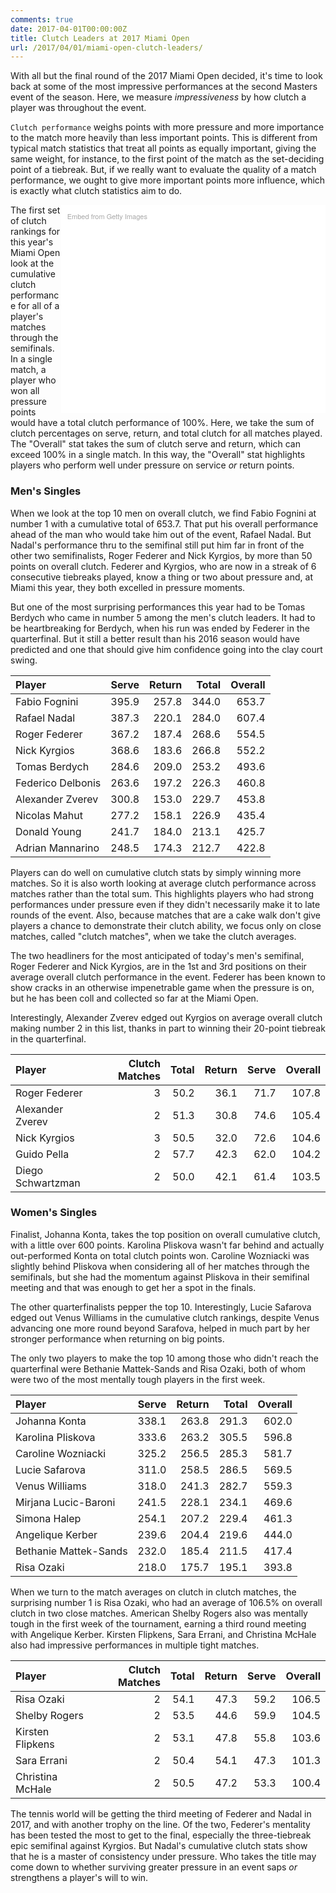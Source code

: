 ```yaml
---
comments: true
date: 2017-04-01T00:00:00Z
title: Clutch Leaders at 2017 Miami Open
url: /2017/04/01/miami-open-clutch-leaders/
---
```


With all but the final round of the 2017 Miami Open decided, it's time to look back at some of the most impressive performances at the second Masters event of the season. Here, we measure _impressiveness_ by how clutch a player was throughout the event. 

<!--more-->

`Clutch performance` weighs points with more pressure and more importance to the match more heavily than less important points. This is different from typical match statistics that treat all points as equally important, giving the same weight, for instance, to the first point of the match as the set-deciding point of a tiebreak. But, if we really want to evaluate the quality of a match performance, we ought to give more important points more influence, which is exactly what clutch statistics aim to do. 

<div class="getty embed image" style="background-color:#fff;display:inline-block;font-family:'Helvetica Neue',Helvetica,Arial,sans-serif;color:#a7a7a7;font-size:11px;width:80%;max-width:594px;float:right;padding:2%;"><div style="padding:0;margin:0;text-align:left;"><a href="http://www.gettyimages.com.au/detail/662213716" target="_blank" style="color:#a7a7a7;text-decoration:none;font-weight:normal !important;border:none;display:inline-block;">Embed from Getty Images</a></div><div style="overflow:hidden;position:relative;height:0;padding:73.569024% 0 0 0;width:100%;"><iframe src="//embed.gettyimages.com/embed/662213716?et=KqYJQ-ZMRYBM-L5E9PA39Q&tld=com.au&viewMoreLink=off&sig=9i0LwqjZto5g-_rVmI12epRabLVkE2zdfPwffPLjjY4=&caption=true" width="594" height="437" scrolling="no" frameborder="0" style="display:inline-block;position:absolute;top:0;left:0;width:100%;height:100%;margin:0;"></iframe></div><p style="margin:0;"></p></div>

The first set of clutch rankings for this year's Miami Open look at the cumulative clutch performance for all of a player's matches through the semifinals. In a single match, a player who won all pressure points would have a total clutch performance of 100%. Here, we take the sum of clutch percentages on serve, return, and total clutch for all matches played. The "Overall" stat takes the sum of clutch serve and return, which can exceed 100% in a single match. In this way, the "Overall" stat highlights players who perform well under pressure on service _or_ return points. 

### Men's Singles

When we look at the top 10 men on overall clutch, we find Fabio Fognini at number 1 with a cumulative total of 653.7. That put his overall performance ahead of the man who would take him out of the event, Rafael Nadal. But Nadal's performance thru to the semifinal still put him far in front of the other two semifinalists, Roger Federer and Nick Kyrgios, by more than 50 points on overall clutch. Federer and Kyrgios, who are now in a streak of 6 consecutive tiebreaks played, know a thing or two about pressure and, at Miami this year, they both excelled in pressure moments. 

But one of the most surprising performances this year had to be Tomas Berdych who came in number 5 among the men's clutch leaders. It had to be heartbreaking for Berdych, when his run was ended by Federer in the quarterfinal. But it still a better result than his 2016 season would have predicted and one that should give him confidence going into the clay court swing. 


<table width = "100%">
<thead>
<tr class="header">
<th align="left">Player</th>
<th align="right">Serve</th>
<th align="right">Return</th>
<th align="right">Total</th>
<th align="right">Overall</th>
</tr>
</thead>
<tbody>
<tr class="odd">
<td align="left">Fabio Fognini</td>
<td align="right">395.9</td>
<td align="right">257.8</td>
<td align="right">344.0</td>
<td align="right">653.7</td>
</tr>
<tr class="even">
<td align="left">Rafael Nadal</td>
<td align="right">387.3</td>
<td align="right">220.1</td>
<td align="right">284.0</td>
<td align="right">607.4</td>
</tr>
<tr class="odd">
<td align="left">Roger Federer</td>
<td align="right">367.2</td>
<td align="right">187.4</td>
<td align="right">268.6</td>
<td align="right">554.5</td>
</tr>
<tr class="even">
<td align="left">Nick Kyrgios</td>
<td align="right">368.6</td>
<td align="right">183.6</td>
<td align="right">266.8</td>
<td align="right">552.2</td>
</tr>
<tr class="odd">
<td align="left">Tomas Berdych</td>
<td align="right">284.6</td>
<td align="right">209.0</td>
<td align="right">253.2</td>
<td align="right">493.6</td>
</tr>
<tr class="even">
<td align="left">Federico Delbonis</td>
<td align="right">263.6</td>
<td align="right">197.2</td>
<td align="right">226.3</td>
<td align="right">460.8</td>
</tr>
<tr class="odd">
<td align="left">Alexander Zverev</td>
<td align="right">300.8</td>
<td align="right">153.0</td>
<td align="right">229.7</td>
<td align="right">453.8</td>
</tr>
<tr class="even">
<td align="left">Nicolas Mahut</td>
<td align="right">277.2</td>
<td align="right">158.1</td>
<td align="right">226.9</td>
<td align="right">435.4</td>
</tr>
<tr class="odd">
<td align="left">Donald Young</td>
<td align="right">241.7</td>
<td align="right">184.0</td>
<td align="right">213.1</td>
<td align="right">425.7</td>
</tr>
<tr class="even">
<td align="left">Adrian Mannarino</td>
<td align="right">248.5</td>
<td align="right">174.3</td>
<td align="right">212.7</td>
<td align="right">422.8</td>
</tr>
</tbody>
</table>


Players can do well on cumulative clutch stats by simply winning more matches. So it is also worth looking at average clutch performance across matches rather than the total sum. This highlights players who had strong performances under pressure even if they didn't necessarily make it to late rounds of the event. Also, because matches that are a cake walk don't give players a chance to demonstrate their clutch ability, we focus only on close matches, called "clutch matches", when we take the clutch averages.  

The two headliners for the most anticipated of today's men's semifinal, Roger Federer and Nick Kyrgios, are in the 1st and 3rd positions on their average overall clutch performance in the event. Federer has been known to show cracks in an otherwise impenetrable game when the pressure is on, but he has been coll and collected so far at the Miami Open. 

Interestingly, Alexander Zverev edged out Kyrgios on average overall clutch making number 2 in this list, thanks in part to winning their 20-point tiebreak in the quarterfinal. 

<table width = "100%">
<thead>
<tr class="header">
<th align="left">Player</th>
<th align="right">Clutch Matches</th>
<th align="right">Total</th>
<th align="right">Return</th>
<th align="right">Serve</th>
<th align="right">Overall</th>
</tr>
</thead>
<tbody>
<tr class="odd">
<td align="left">Roger Federer</td>
<td align="right">3</td>
<td align="right">50.2</td>
<td align="right">36.1</td>
<td align="right">71.7</td>
<td align="right">107.8</td>
</tr>
<tr class="even">
<td align="left">Alexander Zverev</td>
<td align="right">2</td>
<td align="right">51.3</td>
<td align="right">30.8</td>
<td align="right">74.6</td>
<td align="right">105.4</td>
</tr>
<tr class="odd">
<td align="left">Nick Kyrgios</td>
<td align="right">3</td>
<td align="right">50.5</td>
<td align="right">32.0</td>
<td align="right">72.6</td>
<td align="right">104.6</td>
</tr>
<tr class="even">
<td align="left">Guido Pella</td>
<td align="right">2</td>
<td align="right">57.7</td>
<td align="right">42.3</td>
<td align="right">62.0</td>
<td align="right">104.2</td>
</tr>
<tr class="odd">
<td align="left">Diego Schwartzman</td>
<td align="right">2</td>
<td align="right">50.0</td>
<td align="right">42.1</td>
<td align="right">61.4</td>
<td align="right">103.5</td>
</tr>
</tbody>
</table>

### Women's Singles

Finalist, Johanna Konta, takes the top position on overall cumulative clutch, with a little over 600 points. Karolina Pliskova wasn't far behind and actually out-performed Konta on total clutch points won. Caroline Wozniacki was slightly behind Pliskova when considering all of her matches through the semifinals, but she had the momentum against Pliskova in their semifinal meeting and that was enough to get her a spot in the finals. 


The other quarterfinalists pepper the top 10. Interestingly, Lucie Safarova edged out Venus Williams in the cumulative clutch rankings, despite Venus advancing one more round beyond Sarafova, helped in much part by her stronger performance when returning on big points.

The only two players to make the top 10 among those who didn't reach the quarterfinal were Bethanie Mattek-Sands and Risa Ozaki, both of whom were two of the most mentally tough players in the first week. 

<table width = "100%">
<thead>
<tr class="header">
<th align="left">Player</th>
<th align="right">Serve</th>
<th align="right">Return</th>
<th align="right">Total</th>
<th align="right">Overall</th>
</tr>
</thead>
<tbody>
<tr class="odd">
<td align="left">Johanna Konta</td>
<td align="right">338.1</td>
<td align="right">263.8</td>
<td align="right">291.3</td>
<td align="right">602.0</td>
</tr>
<tr class="even">
<td align="left">Karolina Pliskova</td>
<td align="right">333.6</td>
<td align="right">263.2</td>
<td align="right">305.5</td>
<td align="right">596.8</td>
</tr>
<tr class="odd">
<td align="left">Caroline Wozniacki</td>
<td align="right">325.2</td>
<td align="right">256.5</td>
<td align="right">285.3</td>
<td align="right">581.7</td>
</tr>
<tr class="even">
<td align="left">Lucie Safarova</td>
<td align="right">311.0</td>
<td align="right">258.5</td>
<td align="right">286.5</td>
<td align="right">569.5</td>
</tr>
<tr class="odd">
<td align="left">Venus Williams</td>
<td align="right">318.0</td>
<td align="right">241.3</td>
<td align="right">282.7</td>
<td align="right">559.3</td>
</tr>
<tr class="even">
<td align="left">Mirjana Lucic-Baroni</td>
<td align="right">241.5</td>
<td align="right">228.1</td>
<td align="right">234.1</td>
<td align="right">469.6</td>
</tr>
<tr class="odd">
<td align="left">Simona Halep</td>
<td align="right">254.1</td>
<td align="right">207.2</td>
<td align="right">229.4</td>
<td align="right">461.3</td>
</tr>
<tr class="even">
<td align="left">Angelique Kerber</td>
<td align="right">239.6</td>
<td align="right">204.4</td>
<td align="right">219.6</td>
<td align="right">444.0</td>
</tr>
<tr class="odd">
<td align="left">Bethanie Mattek-Sands</td>
<td align="right">232.0</td>
<td align="right">185.4</td>
<td align="right">211.5</td>
<td align="right">417.4</td>
</tr>
<tr class="even">
<td align="left">Risa Ozaki</td>
<td align="right">218.0</td>
<td align="right">175.7</td>
<td align="right">195.1</td>
<td align="right">393.8</td>
</tr>
</tbody>
</table>


When we turn to the match averages on clutch in clutch matches, the surprising number 1 is Risa Ozaki, who had an average of 106.5% on overall clutch in two close matches. American Shelby Rogers also was mentally tough in the first week of the tournament, earning a third round meeting with Angelique Kerber. Kirsten Flipkens, Sara Errani, and Christina McHale also had impressive performances in multiple tight matches.

<table width = "100%">
<thead>
<tr class="header">
<th align="left">Player</th>
<th align="right">Clutch Matches</th>
<th align="right">Total</th>
<th align="right">Return</th>
<th align="right">Serve</th>
<th align="right">Overall</th>
</tr>
</thead>
<tr class="odd">
<td align="left">Risa Ozaki</td>
<td align="right">2</td>
<td align="right">54.1</td>
<td align="right">47.3</td>
<td align="right">59.2</td>
<td align="right">106.5</td>
</tr>
<tr class="even">
<td align="left">Shelby Rogers</td>
<td align="right">2</td>
<td align="right">53.5</td>
<td align="right">44.6</td>
<td align="right">59.9</td>
<td align="right">104.5</td>
</tr>
<tr class="odd">
<td align="left">Kirsten Flipkens</td>
<td align="right">2</td>
<td align="right">53.1</td>
<td align="right">47.8</td>
<td align="right">55.8</td>
<td align="right">103.6</td>
</tr>
<tr class="even">
<td align="left">Sara Errani</td>
<td align="right">2</td>
<td align="right">50.4</td>
<td align="right">54.1</td>
<td align="right">47.3</td>
<td align="right">101.3</td>
</tr>
<tr class="odd">
<td align="left">Christina McHale</td>
<td align="right">2</td>
<td align="right">50.5</td>
<td align="right">47.2</td>
<td align="right">53.3</td>
<td align="right">100.4</td>
</tr>
</tbody>
</table>

The tennis world will be getting the third meeting of Federer and Nadal in 2017, and with another trophy on the line. Of the two, Federer's mentality has been tested the most to get to the final, especially the three-tiebreak epic semifinal against Kyrgios. But Nadal's cumulative clutch stats show that he is a master of consistency under pressure. Who takes the title may come down to whether surviving greater pressure in an event saps _or_ strengthens a player's will to win. 


